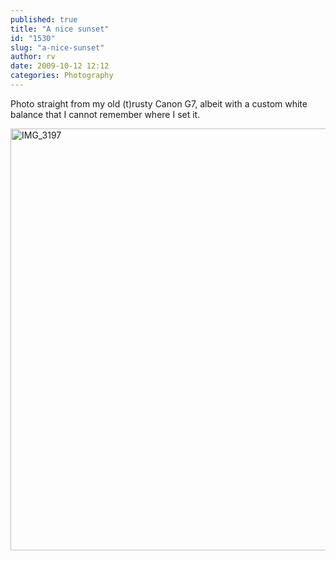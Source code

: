 ```yaml
---
published: true
title: "A nice sunset"
id: "1530"
slug: "a-nice-sunset"
author: rv
date: 2009-10-12 12:12
categories: Photography
---
```

Photo straight from my old (t)rusty Canon G7, albeit with a custom white balance that I cannot remember where I set it.

<a href="https://s3.amazonaws.com/cfwblog/uploads/2009/10/img_3197.jpg"><img class="aligncenter size-full wp-image-1531" title="IMG_3197" src="https://s3.amazonaws.com/cfwblog/uploads/2009/10/img_3197.jpg" alt="IMG_3197" width="900" height="675" /></a>